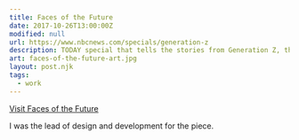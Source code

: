 ```yaml
---
title: Faces of the Future
date: 2017-10-26T13:00:00Z
modified: null
url: https://www.nbcnews.com/specials/generation-z
description: TODAY special that tells the stories from Generation Z, the first wave to enter adulthood following President Trump's election.
art: faces-of-the-future-art.jpg
layout: post.njk
tags: 
  - work
---
```


[Visit Faces of the Future]({{url}})

I was the lead of design and development for the piece.
